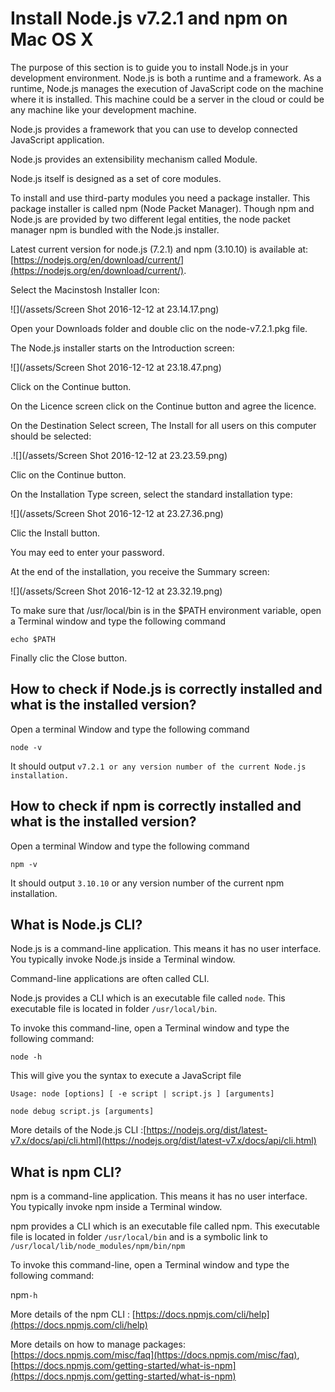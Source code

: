 # Install Node.js v7.2.1 and npm on Mac OS X

The purpose of this section is to guide you to install Node.js in your development environment. Node.js is both a runtime and a framework. As a runtime, Node.js manages the execution of JavaScript code on the machine where it is installed. This machine could be a server in the cloud or could be any machine like your development machine.

Node.js provides a framework that you can use to develop connected JavaScript application.

Node.js provides an extensibility mechanism called Module.

Node.js itself is designed as a set of core modules.

To install and use third-party modules you need a package installer. This package installer is called npm \(Node Packet Manager\). Though npm and Node.js are provided by two different legal entities, the node packet manager npm is bundled with the Node.js installer.

Latest current version for node.js \(7.2.1\) and npm \(3.10.10\) is available at: [https://nodejs.org/en/download/current/](https://nodejs.org/en/download/current/).

Select the Macinstosh Installer Icon:

![](/assets/Screen Shot 2016-12-12 at 23.14.17.png)

Open your Downloads folder and double clic on the node-v7.2.1.pkg file.

The Node.js installer starts on the Introduction screen:

![](/assets/Screen Shot 2016-12-12 at 23.18.47.png)

Click on the Continue button.

On the Licence screen click on the Continue button and agree the licence.

On the Destination Select screen, The Install for all users on this computer should be selected:

.![](/assets/Screen Shot 2016-12-12 at 23.23.59.png)

Clic on the Continue button.

On the Installation Type screen, select the standard installation type:

![](/assets/Screen Shot 2016-12-12 at 23.27.36.png)

Clic the Install button.

You may eed to enter your password.

At the end of the installation, you receive the Summary screen:

![](/assets/Screen Shot 2016-12-12 at 23.32.19.png)

To make sure that /usr/local/bin is in the $PATH environment variable, open a Terminal window and type the following command

`echo $PATH`

Finally clic the Close button.

## How to check if Node.js is correctly installed and what is the installed version?

Open a terminal Window and type the following command

`node -v`

It should output `v7.2.1 or any version number of the current Node.js installation.`

## How to check if npm is correctly installed and what is the installed version?

Open a terminal Window and type the following command

`npm -v`

It should output `3.10.10` or any version number of the current npm installation.

## What is Node.js CLI?

Node.js is a command-line application. This means it has no user interface. You typically invoke Node.js inside a Terminal window.

Command-line applications are often called CLI.

Node.js provides a CLI which is an executable file called `node`. This executable file is located in folder `/usr/local/bin`.

To invoke this command-line, open a Terminal window and type the following command:

`node -h`

This will give you the syntax to execute a JavaScript file

```
Usage: node [options] [ -e script | script.js ] [arguments]

node debug script.js [arguments]
```

More details of the Node.js CLI :[https://nodejs.org/dist/latest-v7.x/docs/api/cli.html](https://nodejs.org/dist/latest-v7.x/docs/api/cli.html)

## What is npm CLI?

npm is a command-line application. This means it has no user interface. You typically invoke npm inside a Terminal window.

npm provides a CLI which is an executable file called npm. This executable file is located in folder `/usr/local/bin` and is a symbolic link to `/usr/local/lib/node_modules/npm/bin/npm`

To invoke this command-line, open a Terminal window and type the following command:

npm`-h`

More details of the npm CLI : [https://docs.npmjs.com/cli/help](https://docs.npmjs.com/cli/help)

More details on how to manage packages: [https://docs.npmjs.com/misc/faq](https://docs.npmjs.com/misc/faq), [https://docs.npmjs.com/getting-started/what-is-npm](https://docs.npmjs.com/getting-started/what-is-npm)

